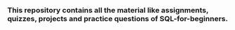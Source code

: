 ### This repository contains all the material like assignments, quizzes, projects and practice questions of SQL-for-beginners.
